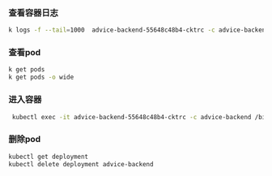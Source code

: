 ### 查看容器日志

~~~sh
k logs -f --tail=1000  advice-backend-55648c48b4-cktrc -c advice-backend
~~~

### 查看pod

~~~sh
k get pods
k get pods -o wide
~~~

### 进入容器

~~~sh
 kubectl exec -it advice-backend-55648c48b4-cktrc -c advice-backend /bin/sh
~~~

### 删除pod

~~~sh
kubectl get deployment
kubectl delete deployment advice-backend
~~~